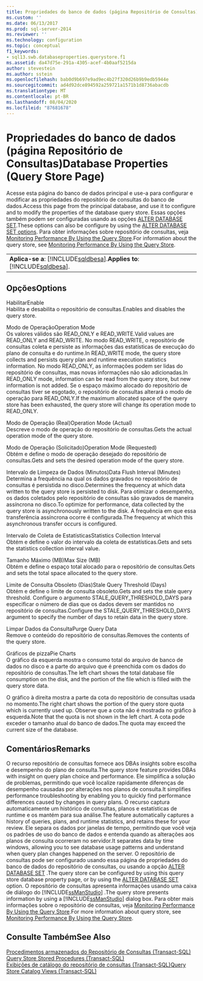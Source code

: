```yaml
---
title: Propriedades do banco de dados (página Repositório de Consultas) | Microsoft Docs
ms.custom: ''
ms.date: 06/13/2017
ms.prod: sql-server-2014
ms.reviewer: ''
ms.technology: configuration
ms.topic: conceptual
f1_keywords:
- sql13.swb.databaseproperties.querystore.f1
ms.assetid: da47d75e-291a-4305-acef-4b0aaf5215da
author: stevestein
ms.author: sstein
ms.openlocfilehash: bab0d9b697e9ad9ec4b27f320d26b9b9edb5944e
ms.sourcegitcommit: ad4d92dce894592a259721a1571b1d8736abacdb
ms.translationtype: MT
ms.contentlocale: pt-BR
ms.lasthandoff: 08/04/2020
ms.locfileid: "87681678"
---
```

# <a name="database-properties-query-store-page"></a><span data-ttu-id="7eca5-102">Propriedades do banco de dados (página Repositório de Consultas)</span><span class="sxs-lookup"><span data-stu-id="7eca5-102">Database Properties (Query Store Page)</span></span>
  <span data-ttu-id="7eca5-103">Acesse esta página do banco de dados principal e use-a para configurar e modificar as propriedades do repositório de consultas do banco de dados.</span><span class="sxs-lookup"><span data-stu-id="7eca5-103">Access this page from the principal database, and use it to configure and to modify the properties of the database query store.</span></span> <span data-ttu-id="7eca5-104">Essas opções também podem ser configuradas usando as opções [ALTER DATABASE SET](/sql/t-sql/statements/alter-database-transact-sql-set-options).</span><span class="sxs-lookup"><span data-stu-id="7eca5-104">These options can also be configure by using the [ALTER DATABASE SET options](/sql/t-sql/statements/alter-database-transact-sql-set-options).</span></span> <span data-ttu-id="7eca5-105">Para obter informações sobre repositório de consultas, veja [Monitoring Performance By Using the Query Store](../performance/monitoring-performance-by-using-the-query-store.md).</span><span class="sxs-lookup"><span data-stu-id="7eca5-105">For information about the query store, see [Monitoring Performance By Using the Query Store](../performance/monitoring-performance-by-using-the-query-store.md).</span></span>  
  
||  
|-|  
|<span data-ttu-id="7eca5-106">**Aplica-se a**: [!INCLUDE[sqldbesa](../../includes/sqldbesa-md.md)].</span><span class="sxs-lookup"><span data-stu-id="7eca5-106">**Applies to**: [!INCLUDE[sqldbesa](../../includes/sqldbesa-md.md)].</span></span>|  
  
## <a name="options"></a><span data-ttu-id="7eca5-107">Opções</span><span class="sxs-lookup"><span data-stu-id="7eca5-107">Options</span></span>  
 <span data-ttu-id="7eca5-108">Habilitar</span><span class="sxs-lookup"><span data-stu-id="7eca5-108">Enable</span></span>  
 <span data-ttu-id="7eca5-109">Habilita e desabilita o repositório de consultas.</span><span class="sxs-lookup"><span data-stu-id="7eca5-109">Enables and disables the query store.</span></span>  
  
 <span data-ttu-id="7eca5-110">Modo de Operação</span><span class="sxs-lookup"><span data-stu-id="7eca5-110">Operation Mode</span></span>  
 <span data-ttu-id="7eca5-111">Os valores válidos são READ_ONLY e READ_WRITE.</span><span class="sxs-lookup"><span data-stu-id="7eca5-111">Valid values are READ_ONLY and READ_WRITE.</span></span> <span data-ttu-id="7eca5-112">No modo READ_WRITE, o repositório de consultas coleta e persiste as informações das estatísticas de execução do plano de consulta e do runtime.</span><span class="sxs-lookup"><span data-stu-id="7eca5-112">In READ_WRITE mode, the query store collects and persists query plan and runtime execution statistics information.</span></span> <span data-ttu-id="7eca5-113">No modo READ_ONLY, as informações podem ser lidas do repositório de consultas, mas novas informações não são adicionadas.</span><span class="sxs-lookup"><span data-stu-id="7eca5-113">In READ_ONLY mode, information can be read from the query store, but new information is not added.</span></span> <span data-ttu-id="7eca5-114">Se o espaço máximo alocado do repositório de consultas tiver se esgotado, o repositório de consultas alterará o modo de operação para READ_ONLY.</span><span class="sxs-lookup"><span data-stu-id="7eca5-114">If the maximum allocated space of the query store has been exhausted, the query store will change its operation mode to READ_ONLY.</span></span>  
  
 <span data-ttu-id="7eca5-115">Modo de Operação (Real)</span><span class="sxs-lookup"><span data-stu-id="7eca5-115">Operation Mode (Actual)</span></span>  
 <span data-ttu-id="7eca5-116">Descreve o modo de operação do repositório de consultas.</span><span class="sxs-lookup"><span data-stu-id="7eca5-116">Gets the actual operation mode of the query store.</span></span>  
  
 <span data-ttu-id="7eca5-117">Modo de Operação (Solicitado)</span><span class="sxs-lookup"><span data-stu-id="7eca5-117">Operation Mode (Requested)</span></span>  
 <span data-ttu-id="7eca5-118">Obtém e define o modo de operação desejado do repositório de consultas.</span><span class="sxs-lookup"><span data-stu-id="7eca5-118">Gets and sets the desired operation mode of the query store.</span></span>  
  
 <span data-ttu-id="7eca5-119">Intervalo de Limpeza de Dados (Minutos)</span><span class="sxs-lookup"><span data-stu-id="7eca5-119">Data Flush Interval (Minutes)</span></span>  
 <span data-ttu-id="7eca5-120">Determina a frequência na qual os dados gravados no repositório de consultas é persistida no disco.</span><span class="sxs-lookup"><span data-stu-id="7eca5-120">Determines the frequency at which data written to the query store is persisted to disk.</span></span> <span data-ttu-id="7eca5-121">Para otimizar o desempenho, os dados coletados pelo repositório de consultas são gravados de maneira assíncrona no disco.</span><span class="sxs-lookup"><span data-stu-id="7eca5-121">To optimize for performance, data collected by the query store is asynchronously written to the disk.</span></span> <span data-ttu-id="7eca5-122">A frequência em que essa transferência assíncrona ocorre é configurada.</span><span class="sxs-lookup"><span data-stu-id="7eca5-122">The frequency at which this asynchronous transfer occurs is configured.</span></span>  
  
 <span data-ttu-id="7eca5-123">Intervalo de Coleta de Estatísticas</span><span class="sxs-lookup"><span data-stu-id="7eca5-123">Statistics Collection Interval</span></span>  
 <span data-ttu-id="7eca5-124">Obtém e define o valor do intervalo da coleta de estatísticas.</span><span class="sxs-lookup"><span data-stu-id="7eca5-124">Gets and sets the statistics collection interval value.</span></span>  
  
 <span data-ttu-id="7eca5-125">Tamanho Máximo (MB)</span><span class="sxs-lookup"><span data-stu-id="7eca5-125">Max Size (MB)</span></span>  
 <span data-ttu-id="7eca5-126">Obtém e define o espaço total alocado para o repositório de consultas.</span><span class="sxs-lookup"><span data-stu-id="7eca5-126">Gets and sets the total space allocated to the query store.</span></span>  
  
 <span data-ttu-id="7eca5-127">Limite de Consulta Obsoleto (Dias)</span><span class="sxs-lookup"><span data-stu-id="7eca5-127">Stale Query Threshold (Days)</span></span>  
 <span data-ttu-id="7eca5-128">Obtém e define o limite de consulta obsoleto.</span><span class="sxs-lookup"><span data-stu-id="7eca5-128">Gets and sets the stale query threshold.</span></span> <span data-ttu-id="7eca5-129">Configure o argumento STALE_QUERY_THRESHOLD_DAYS para especificar o número de dias que os dados devem ser mantidos no repositório de consultas.</span><span class="sxs-lookup"><span data-stu-id="7eca5-129">Configure the STALE_QUERY_THRESHOLD_DAYS argument to specify the number of days to retain data in the query store.</span></span>  
  
 <span data-ttu-id="7eca5-130">Limpar Dados da Consulta</span><span class="sxs-lookup"><span data-stu-id="7eca5-130">Purge Query Data</span></span>  
 <span data-ttu-id="7eca5-131">Remove o conteúdo do repositório de consultas.</span><span class="sxs-lookup"><span data-stu-id="7eca5-131">Removes the contents of the query store.</span></span>  
  
 <span data-ttu-id="7eca5-132">Gráficos de pizza</span><span class="sxs-lookup"><span data-stu-id="7eca5-132">Pie Charts</span></span>  
 <span data-ttu-id="7eca5-133">O gráfico da esquerda mostra o consumo total do arquivo de banco de dados no disco e a parte do arquivo que é preenchida com os dados do repositório de consultas.</span><span class="sxs-lookup"><span data-stu-id="7eca5-133">The left chart shows the total database file consumption on the disk, and the portion of the file which is filled with the query store data.</span></span>  
  
 <span data-ttu-id="7eca5-134">O gráfico à direita mostra a parte da cota do repositório de consultas usada no momento.</span><span class="sxs-lookup"><span data-stu-id="7eca5-134">The right chart shows the portion of the query store quota which is currently used up.</span></span> <span data-ttu-id="7eca5-135">Observe que a cota não é mostrada no gráfico à esquerda.</span><span class="sxs-lookup"><span data-stu-id="7eca5-135">Note that the quota is not shown in the left chart.</span></span> <span data-ttu-id="7eca5-136">A cota pode exceder o tamanho atual do banco de dados.</span><span class="sxs-lookup"><span data-stu-id="7eca5-136">The quota may exceed the current size of the database.</span></span>  
  
## <a name="remarks"></a><span data-ttu-id="7eca5-137">Comentários</span><span class="sxs-lookup"><span data-stu-id="7eca5-137">Remarks</span></span>  
 <span data-ttu-id="7eca5-138">O recurso repositório de consultas fornece aos DBAs insights sobre escolha e desempenho do plano de consulta.</span><span class="sxs-lookup"><span data-stu-id="7eca5-138">The query store feature provides DBAs with insight on query plan choice and performance.</span></span> <span data-ttu-id="7eca5-139">Ele simplifica a solução de problemas, permitindo que você localize rapidamente diferenças de desempenho causadas por alterações nos planos de consulta.</span><span class="sxs-lookup"><span data-stu-id="7eca5-139">It simplifies performance troubleshooting by enabling you to quickly find performance differences caused by changes in query plans.</span></span> <span data-ttu-id="7eca5-140">O recurso captura automaticamente um histórico de consultas, planos e estatísticas de runtime e os mantém para sua análise.</span><span class="sxs-lookup"><span data-stu-id="7eca5-140">The feature automatically captures a history of queries, plans, and runtime statistics, and retains these for your review.</span></span> <span data-ttu-id="7eca5-141">Ele separa os dados por janelas de tempo, permitindo que você veja os padrões de uso do banco de dados e entenda quando as alterações aos planos de consulta ocorreram no servidor.</span><span class="sxs-lookup"><span data-stu-id="7eca5-141">It separates data by time windows, allowing you to see database usage patterns and understand when query plan changes happened on the server.</span></span> <span data-ttu-id="7eca5-142">O repositório de consultas pode ser configurado usando essa página de propriedades do banco de dados do repositório de consultas, ou usando a opção [ALTER DATABASE SET](/sql/t-sql/statements/alter-database-transact-sql-set-options) .</span><span class="sxs-lookup"><span data-stu-id="7eca5-142">The query store can be configured by using this query store database property page, or by using the [ALTER DATABASE SET](/sql/t-sql/statements/alter-database-transact-sql-set-options) option.</span></span> <span data-ttu-id="7eca5-143">O repositório de consultas apresenta informações usando uma caixa de diálogo do [!INCLUDE[ssManStudio](../../includes/ssmanstudio-md.md)] .</span><span class="sxs-lookup"><span data-stu-id="7eca5-143">The query store presents information by using a [!INCLUDE[ssManStudio](../../includes/ssmanstudio-md.md)] dialog box.</span></span> <span data-ttu-id="7eca5-144">Para obter mais informações sobre o repositório de consultas, veja [Monitoring Performance By Using the Query Store](../performance/monitoring-performance-by-using-the-query-store.md).</span><span class="sxs-lookup"><span data-stu-id="7eca5-144">For more information about query store, see [Monitoring Performance By Using the Query Store](../performance/monitoring-performance-by-using-the-query-store.md).</span></span>  
  
## <a name="see-also"></a><span data-ttu-id="7eca5-145">Consulte Também</span><span class="sxs-lookup"><span data-stu-id="7eca5-145">See Also</span></span>  
 <span data-ttu-id="7eca5-146">[Procedimentos armazenados do Repositório de Consultas &#40;Transact-SQL&#41;](/sql/relational-databases/system-stored-procedures/query-store-stored-procedures-transact-sql) </span><span class="sxs-lookup"><span data-stu-id="7eca5-146">[Query Store Stored Procedures &#40;Transact-SQL&#41;](/sql/relational-databases/system-stored-procedures/query-store-stored-procedures-transact-sql) </span></span>  
 [<span data-ttu-id="7eca5-147">Exibições de catálogo do repositório de consultas &#40;Transact-SQL&#41;</span><span class="sxs-lookup"><span data-stu-id="7eca5-147">Query Store Catalog Views &#40;Transact-SQL&#41;</span></span>](/sql/relational-databases/system-catalog-views/query-store-catalog-views-transact-sql)  
  
  
